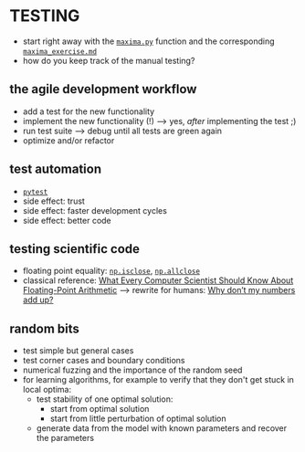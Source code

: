 # TESTING
- start right away with the [`maxima.py`](maxima.py) function and the corresponding [`maxima_exercise.md`](maxima_exercise.md)
- how do you keep track of the manual testing?


## the agile development workflow
  - add a test for the new functionality
  - implement the new functionality (!) ⟶ yes, *after* implementing the test ;)
  - run test suite ⟶ debug until all tests are green again
  - optimize and/or refactor

## test automation 
  - [`pytest`](http://pytest.org)
  - side effect: trust
  - side effect: faster development cycles
  - side effect: better code

## testing scientific code
  - floating point equality: [`np.isclose`](https://docs.scipy.org/doc/numpy/reference/generated/numpy.isclose.html), [`np.allclose`](https://docs.scipy.org/doc/numpy/reference/generated/numpy.allclose.html)
  - classical reference: [What Every Computer Scientist Should Know About Floating-Point Arithmetic](https://docs.oracle.com/cd/E19957-01/806-3568/ncg_goldberg.html) ⟶ rewrite for humans: [Why don’t my numbers add up?](http://floating-point-gui.de)

## random bits
  - test simple but general cases
  - test corner cases and boundary conditions
  - numerical fuzzing and the importance of the random seed
  - for learning algorithms, for example to verify that they don't get stuck in local optima:
      - test stability of one optimal solution:
          - start from optimal solution
          - start from little perturbation of optimal solution
      - generate data from the model with known parameters and recover the parameters


